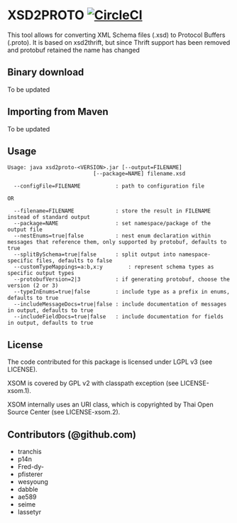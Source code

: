 # XSD2PROTO  [![CircleCI](https://circleci.com/gh/entur/xsd2thrift.svg?style=svg)](https://circleci.com/gh/entur/xsd2thrift)

This tool allows for converting XML Schema files (.xsd) to Protocol Buffers (.proto). It is based on xsd2thrift, but since Thrift support has been 
removed and protobuf retained the name has changed

## Binary download

To be updated

## Importing from Maven

To be updated


## Usage

```
Usage: java xsd2proto-<VERSION>.jar [--output=FILENAME]
                           [--package=NAME] filename.xsd

  --configFile=FILENAME           : path to configuration file

OR

  --filename=FILENAME             : store the result in FILENAME instead of standard output
  --package=NAME                  : set namespace/package of the output file
  --nestEnums=true|false          : nest enum declaration within messages that reference them, only supported by protobuf, defaults to true
  --splitBySchema=true|false      : split output into namespace-specific files, defaults to false
  --customTypeMappings=a:b,x:y        : represent schema types as specific output types
  --protobufVersion=2|3           : if generating protobuf, choose the version (2 or 3)
  --typeInEnums=true|false        : include type as a prefix in enums, defaults to true
  --includeMessageDocs=true|false : include documentation of messages in output, defaults to true
  --includeFieldDocs=true|false   : include documentation for fields in output, defaults to true
```

## License

The code contributed for this package is licensed under LGPL v3 (see LICENSE).

XSOM is covered by GPL v2 with classpath exception (see LICENSE-xsom.1).

XSOM internally uses an URI class, which is copyrighted by Thai Open Source
Center (see LICENSE-xsom.2).

## Contributors (@github.com)

* tranchis
* p14n
* Fred-dy-
* pfisterer
* wesyoung
* dabble
* ae589
* seime
* lassetyr
